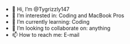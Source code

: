 - 👋 Hi, I’m @Tygrizzly147
- 👀 I’m interested in: Coding and MacBook Pros
- 🌱 I’m currently learning: Coding
- 💞️ I’m looking to collaborate on: anything
- 📫 How to reach me: E-mail

<!---
Tygrizzly147/Tygrizzly147 is a ✨ special ✨ repository because its `README.md` (this file) appears on your GitHub profile.
You can click the Preview link to take a look at your changes.
--->
